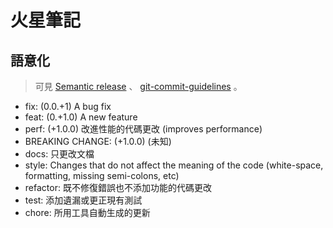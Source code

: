 火星筆記
========


## 語意化


> 可見 
> [Semantic release](https://github.com/semantic-release/semantic-release#how-does-it-work)
> 、 [git-commit-guidelines](https://github.com/angular/angular.js/blob/master/DEVELOPERS.md#-git-commit-guidelines)
> 。

* fix: (0.0.+1) A bug fix
* feat: (0.+1.0) A new feature
* perf: (+1.0.0) 改進性能的代碼更改 (improves performance)
* BREAKING CHANGE: (+1.0.0) (未知)
* docs: 只更改文檔
* style: Changes that do not affect the meaning of the code (white-space, formatting, missing semi-colons, etc)
* refactor: 既不修復錯誤也不添加功能的代碼更改
* test: 添加遺漏或更正現有測試
* chore: 所用工具自動生成的更新

